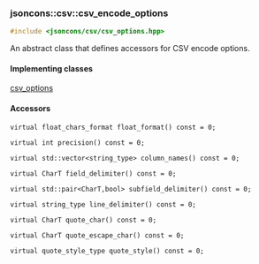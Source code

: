 ### jsoncons::csv::csv_encode_options

```c++
#include <jsoncons/csv/csv_options.hpp>
```

An abstract class that defines accessors for CSV encode options.

#### Implementing classes

[csv_options](csv_options.md)

#### Accessors

    virtual float_chars_format float_format() const = 0;

    virtual int precision() const = 0;

    virtual std::vector<string_type> column_names() const = 0;

    virtual CharT field_delimiter() const = 0;

    virtual std::pair<CharT,bool> subfield_delimiter() const = 0;

    virtual string_type line_delimiter() const = 0;

    virtual CharT quote_char() const = 0;

    virtual CharT quote_escape_char() const = 0;

    virtual quote_style_type quote_style() const = 0;

